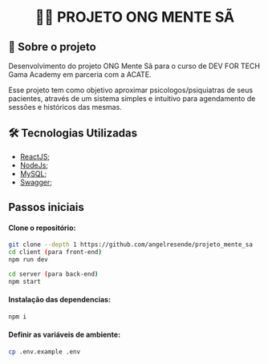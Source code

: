<h1 align="center">

:health_worker: **PROJETO ONG MENTE SÃ**

</h1>

## 🚀 Sobre o projeto

<p>Desenvolvimento do projeto ONG Mente Sã para o curso de DEV FOR TECH Gama Academy em parceria com a ACATE.</p>
<p>Esse projeto tem como objetivo aproximar psicologos/psiquiatras de seus pacientes, através de um sistema simples e intuitivo para agendamento de sessões e históricos das mesmas.</p>

## 🛠️ Tecnologias Utilizadas

- [ReactJS](https://reactjs.org/);
- [NodeJs](https://nodejs.org/en/);
- [MySQL](https://www.mysql.com/);
- [Swagger](https://swagger.io/);


## Passos iniciais

#### Clone o repositório:

```bash
git clone --depth 1 https://github.com/angelresende/projeto_mente_sa
cd client (para front-end)
npm run dev

cd server (para back-end)
npm start
```

#### Instalação das dependencias:

```bash
npm i
```

#### Definir as variáveis de ambiente:

```bash 
cp .env.example .env
```